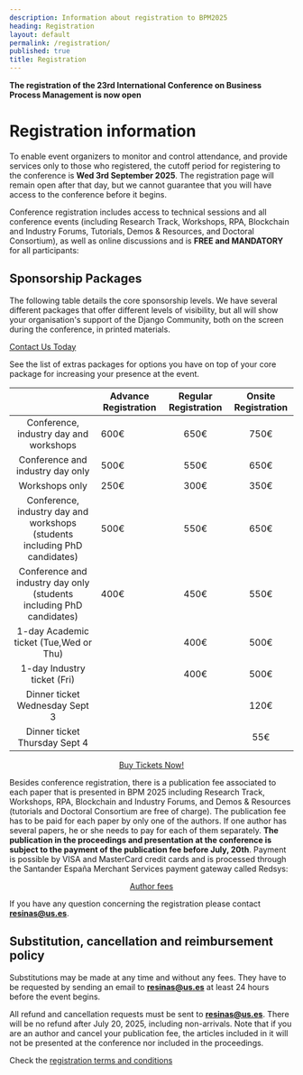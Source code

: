 ```yaml
---
description: Information about registration to BPM2025
heading: Registration
layout: default
permalink: /registration/
published: true
title: Registration
---
```


**The registration of the 23rd International Conference on Business Process Management is now open**

# Registration information

To enable event organizers to monitor and control attendance, and provide services only to those who registered, the cutoff period for registering to the conference is **Wed 3rd September 2025**. The registration page will remain open after that day, but we cannot guarantee that you will have access to the conference before it begins.

Conference registration includes access to technical sessions and all conference events (including Research Track, Workshops, RPA, Blockchain and Industry Forums, Tutorials, Demos & Resources, and Doctoral Consortium), as well as online discussions and is **FREE and MANDATORY** for all participants: 
## Sponsorship Packages

The following table details the core sponsorship levels. We have several different packages that offer different levels of visibility, but all will show your organisation's support of the Django Community, both on the screen during the conference, in printed materials.



<a href="mailto:{{site.sponsors_email}}" class="button">Contact Us Today</a>

See the list of extras packages for options you have on top of your core package for increasing your presence at the event.

|     | Advance Registration | Regular Registration | Onsite Registration  |
| :--------------------------------------: | ------------------ | :--------------: | :-------: |
| Conference, industry day and workshops  | 600€ | 650€ | 750€ |
| Conference and industry day only        | 500€ | 550€ | 650€ |
| Workshops only                          | 250€ | 300€ | 350€ |
| Conference, industry day and workshops (students including PhD candidates) | 500€ | 550€ | 650€ |
| Conference and industry day only (students including PhD candidates) | 400€ | 450€ | 550€ |
| 1-day Academic ticket (Tue,Wed or Thu)  |      | 400€ | 500€ |
| 1-day Industry ticket (Fri)             |      | 400€ | 500€ |
| Dinner ticket Wednesday Sept 3          |      |      | 120€ |
| Dinner ticket Thursday Sept 4           |      |      | 55€  |

<div style="text-align: center"><a class="button" href="{{ site.ticket_link }}" target="_blank">Buy Tickets Now!</a></div>

Besides conference registration, there is a publication fee associated to each paper that is presented in BPM 2025 including Research Track, Workshops, RPA, Blockchain and Industry Forums, and Demos & Resources (tutorials and Doctoral Consortium are free of charge). The publication fee has to be paid for each paper by only one of the authors. If one author has several papers, he or she needs to pay for each of them separately. **The publication in the proceedings and presentation at the conference is subject to the payment of the publication fee before July, 20th**. Payment is possible by VISA and MasterCard credit cards and is processed through the Santander España Merchant Services payment gateway called Redsys:
<div style="text-align: center"><a href="{{ site.baseurl }}/authorRegistration" class="button">Author fees</a></div>

If you have any question concerning the registration please contact **resinas@us.es**.


## Substitution, cancellation and reimbursement policy

Substitutions may be made at any time and without any fees. They have to be requested by sending an email to **resinas@us.es** at least 24 hours before the event begins.

All refund and cancellation requests must be sent to **resinas@us.es**. There will be no refund after July 20, 2025, including non-arrivals. Note that if you are an author and cancel your publication fee, the articles included in it will not be presented at the conference nor included in the proceedings.

Check the <a href="{{ site.baseurl }}/terms" >registration terms and conditions</a>

